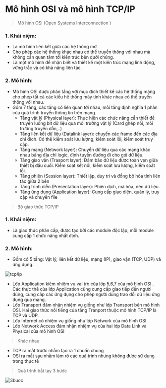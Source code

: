 # Mô hình OSI và mô hình TCP/IP
> Mô hình OSI (Open Systems Interconnection )
### 1. Khái niệm:
- Là mô hình liên kết giữa các hệ thống mở
- Cho phép các hệ thống khác nhau có thể truyền thông với nhau mà không cần quan tâm tới kiến trúc bên dưới chúng.
- Là một mô hình để nhận biết và thiết kế một kiến trúc mạng linh dộng, vững trắc và có khả năng liên tác.
### 2. Mô hình:
- Mô hình OSI được phân tầng với mục đích thiết kế các hệ thống mạng cho phép tất cả các kiểu hệ thống máy tính khác nhau có thể truyền thông với nhau.
- Gồm 7 tầng, các tầng có liên quan tới nhau, mỗi tầng định nghĩa 1 phần của quá trình truyền thông tin trên mạng.
  - Tầng vật lý (Physical layer): Thực hiện các chức năng cần thiết để truyền luồng bit dữ liệu qua môi trường vật lý (Card ghép nối, môi trường truyền dẫn,..)
  - Tầng liên kết dữ liệu (Datalink layer): chuyển các frame đến các địa chỉ đích. Có thể kiểm soát lưu lượng, kiểm soát lỗi, kiểm soát truy cập.
  - Tầng mạng (Network layer): Chuyển dữ liệu qua các mạng khác nhau bằng địa chỉ logic, định tuyến đường đi cho gói dữ liệu.
  - Tầng giao vận (Trasport layer): Đảm bảo dữ liệu được toàn vẹn giữa thiết bị đầu cuối. Kiểm soát kết nối, kiểm soát lưu lượng, kiểm soát lỗi.
  - Tầng phiên (Session layer): Thiết lập, duy trì và đồng bộ hóa tính liên tác giữa 2 bên
  - Tầng trình diễn (Presentation layer): Phiên dịch, mã hóa, nén dữ liệu.
  - Tầng ứng dụng (Application layer): Cung cấp giao diện, quản lý, truy cập và chuyển file

> Bộ giao thức TCP/IP 
### 1. Khái niệm:
  - Là giao thức phân cấp, được tạo bởi các module độc lập, mỗi module cung cấp 1 chức năng nhất định.
### 2. Mô hình:
- Gồm có 5 tầng: Vật lý, liên kết dữ liệu, mạng (IP), giao vận (TCP, UDP) và ứng dụng.

![tcp/ip](https://adminvietnam.org/wp-content/uploads/2016/08/Capture1.png)

- Lớp Application kiêm nhiệm vụ vai trò của lớp 5,6,7 của mô hình OSI . Các thực thể của lớp  Application cũng cung cấp giao tiếp đến người dùng, cung cấp các ứng dụng cho phép người dùng trao đổi dữ liệu ứng dụng qua mạng.
- Lớp Transport đảm nhận nhiệm vụ giống như lớp Transport bên mô hình OSI. Hai giao thức nổi tiếng của tầng Tranport thuộc mô hình TCP/IP là TCP và UDP.
- Lớp Internet có nhiệm vụ giống như lớp Network của mô hình OSI. 
- Lớp Network Access đảm nhận nhiệm vụ của hai lớp Data Link và Physical của mô hình OSI

> Khác nhau:

- TCP ra mắt trước nhằm tạo ra 1 chuẩn chung
- OSI ra mắt sau nhằm làm rõ các quá trinh nhưng không được sử dụng trong thực tế

> Quá trình bắt tay 3 bước

![3buoc](https://static.cuongquach.com/resources/images/2017/08/3-buoc.png)